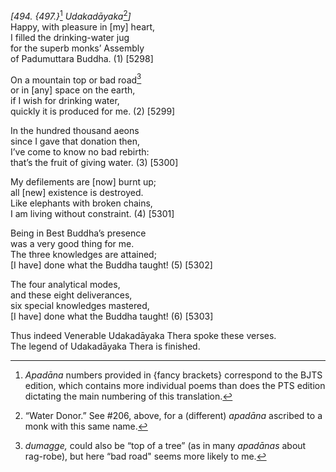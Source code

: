 *\[494. {497.}*[^1] *Udakadāyaka*[^2]*\]*  
Happy, with pleasure in \[my\] heart,  
I filled the drinking-water jug  
for the superb monks’ Assembly  
of Padumuttara Buddha. (1) \[5298\]

On a mountain top or bad road[^3]  
or in \[any\] space on the earth,  
if I wish for drinking water,  
quickly it is produced for me. (2) \[5299\]

In the hundred thousand aeons  
since I gave that donation then,  
I’ve come to know no bad rebirth:  
that’s the fruit of giving water. (3) \[5300\]

My defilements are \[now\] burnt up;  
all \[new\] existence is destroyed.  
Like elephants with broken chains,  
I am living without constraint. (4) \[5301\]

Being in Best Buddha’s presence  
was a very good thing for me.  
The three knowledges are attained;  
\[I have\] done what the Buddha taught! (5) \[5302\]

The four analytical modes,  
and these eight deliverances,  
six special knowledges mastered,  
\[I have\] done what the Buddha taught! (6) \[5303\]

Thus indeed Venerable Udakadāyaka Thera spoke these verses.  
The legend of Udakadāyaka Thera is finished.

[^1]: *Apadāna* numbers provided in {fancy brackets} correspond to the
    BJTS edition, which contains more individual poems than does the PTS
    edition dictating the main numbering of this translation.

[^2]: “Water Donor.” See \#206, above, for a (different) *apadāna*
    ascribed to a monk with this same name.

[^3]: *dumagge,* could also be “top of a tree” (as in many *apadānas*
    about rag-robe), but here “bad road" seems more likely to me.
